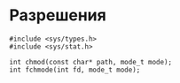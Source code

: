 # Разрешения

    #include <sys/types.h>
    #include <sys/stat.h>

    int chmod(const char* path, mode_t mode);
    int fchmode(int fd, mode_t mode);

